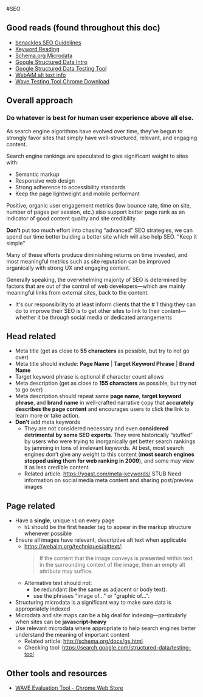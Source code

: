 #SEO
## Good reads (found throughout this doc)
* [benackles SEO Guidelines](https://gist.github.com/benackles/0cac8c561423f01a0e52)
* [Keyword Reading](https://yoast.com/meta-keywords/)
* [Schema.org Microdata](http://schema.org/docs/gs.html)
* [Google Structured Data Intro](https://developers.google.com/search/docs/guides/intro-structured-data)
* [Google Structured Data Testing Tool](https://search.google.com/structured-data/testing-tool)
* [WebAiM alt text info](https://webaim.org/techniques/alttext/)
* [Wave Testing Tool Chrome Download](https://chrome.google.com/webstore/detail/wave-evaluation-tool/jbbplnpkjmmeebjpijfedlgcdilocofh)

## Overall approach
### Do whatever is best for human user experience above all else.
As search engine algorithms have evolved over time, they’ve begun to strongly favor sites that simply have well-structured, relevant, and engaging content.

Search engine rankings are speculated to give significant weight to sites with:
* Semantic markup
* Responsive web design
* Strong adherence to accessibility standards
* Keep the page lightweight and mobile performant

Positive, organic user engagement metrics (low bounce rate, time on site, number of pages per session, etc.) also support better page rank as an indicator of good content quality and site credibility.

**Don’t** put too much effort into chasing “advanced” SEO strategies, we can spend our time better buiding a better site which will also help SEO. "Keep it simple"

Many of these efforts produce diminishing returns on time invested, and most meaningful metrics such as site reputation can be improved organically with strong UX and engaging content.

Generally speaking, the overwhelming majority of SEO is determined by factors that are out of the control of web developers—which are mainly meaningful links from external sites, back to the content.
* It's our responsibility to at least inform clients that the # 1 thing they can do to improve their SEO is to get other sites to link to their content—whether it be through social media or dedicated arrangements


## Head related
* Meta title (get as close to **55 characters** as possible, but try to not go over)
* Meta title should include: **Page Name** | **Target Keyword Phrase** | **Brand Name**
* Target keyword phrase is optional if character count allows
* Meta description (get as close to **155 characters** as possible, but try not to go over)
* Meta description should repeat same **page name**, **target keyword phrase**, and **brand name** in well-crafted narrative copy that **accurately describes the page content** and encourages users to click the link to learn more or take action.
* **Don’t** add meta keywords
  * They are not considered necessary and even **considered detrimental by some SEO experts**. They were historically “stuffed” by users who were trying to inorganically get better search rankings by jamming in tons of irrelevant keywords. At best, most search engines don’t give any weight to this content (**most search engines stopped using them for web ranking in 2009**), and some may view it as less credible content.
  * Related article: https://yoast.com/meta-keywords/
STUB Need information on social media meta content and sharing post/preview images

## Page related
* Have a **single**, unique `h1` on every page
  *  `h1` should be the first header tag to appear in the markup structure whenever possible
* Ensure all images have relevant, descriptive alt text when applicable
  * https://webaim.org/techniques/alttext/:
    > If the content that the image conveys is presented within text in the surrounding context of the image, then an empty alt attribute may suffice.
  * Alternative text should not:
    * be redundant (be the same as adjacent or body text).
    * use the phrases "image of…" or "graphic of…".
* Structuring microdata is a significant way to make sure data is appropriately indexed
* Microdata and site maps can be a big deal for indexing—particularly when sites can be **javascript-heavy**
* Use relevant microdata where appropriate to help search engines better understand the meaning of important content
  * Related article: http://schema.org/docs/gs.html
  * Checking tool: https://search.google.com/structured-data/testing-tool

## Other tools and resources
* [WAVE Evaluation Tool - Chrome Web Store](https://chrome.google.com/webstore/detail/wave-evaluation-tool/jbbplnpkjmmeebjpijfedlgcdilocofh)
